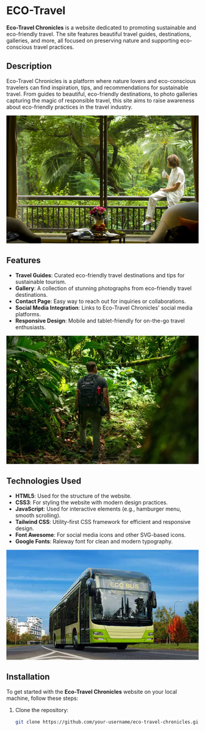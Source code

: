 # ECO-Travel

**Eco-Travel Chronicles** is a website dedicated to promoting sustainable and eco-friendly travel. The site features beautiful travel guides, destinations, galleries, and more, all focused on preserving nature and supporting eco-conscious travel practices.


## Description

Eco-Travel Chronicles is a platform where nature lovers and eco-conscious travelers can find inspiration, tips, and recommendations for sustainable travel. From guides to beautiful, eco-friendly destinations, to photo galleries capturing the magic of responsible travel, this site aims to raise awareness about eco-friendly practices in the travel industry.

![Eco-Travel Image](images/green2.jpg)  <!-- Add image here from images folder -->

## Features

- **Travel Guides**: Curated eco-friendly travel destinations and tips for sustainable tourism.
- **Gallery**: A collection of stunning photographs from eco-friendly travel destinations.
- **Contact Page**: Easy way to reach out for inquiries or collaborations.
- **Social Media Integration**: Links to Eco-Travel Chronicles' social media platforms.
- **Responsive Design**: Mobile and tablet-friendly for on-the-go travel enthusiasts.
  
![Travel Guides](images/mountain2.jpg)  <!-- Add image here from images folder -->

## Technologies Used

- **HTML5**: Used for the structure of the website.
- **CSS3**: For styling the website with modern design practices.
- **JavaScript**: Used for interactive elements (e.g., hamburger menu, smooth scrolling).
- **Tailwind CSS**: Utility-first CSS framework for efficient and responsive design.
- **Font Awesome**: For social media icons and other SVG-based icons.
- **Google Fonts**: Raleway font for clean and modern typography.

![Technologies Used](images/bus.jpg)  <!-- Add image here from images folder -->

## Installation

To get started with the **Eco-Travel Chronicles** website on your local machine, follow these steps:

1. Clone the repository:
   ```bash
   git clone https://github.com/your-username/eco-travel-chronicles.git
